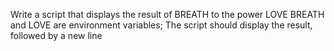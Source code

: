 Write a script that displays the result of BREATH to the power LOVE BREATH and LOVE are environment variables; The script should display the result, followed by a new line
